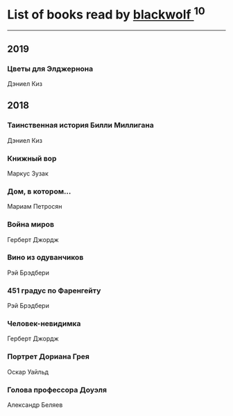 # List of books read by [blackwolf ](http://vk.com/id236639644)<sup>10</sup>
---

## 2019

### Цветы для Элджернона
Дэниел Киз



## 2018

### Таинственная история Билли Миллигана
Дэниел Киз


### Книжный вор
Маркус Зузак


### Дом, в котором...
Мариам Петросян


### Война миров
Герберт Джордж


### Вино из одуванчиков
Рэй Брэдбери


### 451 градус по Фаренгейту
Рэй Брэдбери


### Человек-невидимка
Герберт Джордж


### Портрет Дориана Грея
Оскар Уайльд


### Голова профессора Доуэля
Александр Беляев



